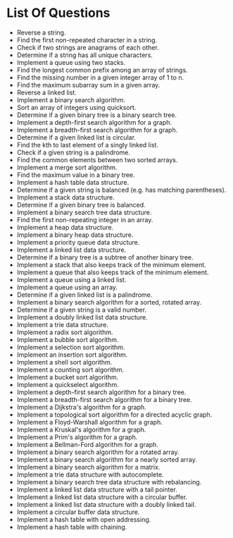 # List Of Questions
- Reverse a string.
- Find the first non-repeated character in a string.
- Check if two strings are anagrams of each other.
- Determine if a string has all unique characters.
- Implement a queue using two stacks.
- Find the longest common prefix among an array of strings.
- Find the missing number in a given integer array of 1 to n.
- Find the maximum subarray sum in a given array.
- Reverse a linked list.
- Implement a binary search algorithm.
- Sort an array of integers using quicksort.
- Determine if a given binary tree is a binary search tree.
- Implement a depth-first search algorithm for a graph.
- Implement a breadth-first search algorithm for a graph.
- Determine if a given linked list is circular.
- Find the kth to last element of a singly linked list.
- Check if a given string is a palindrome.
- Find the common elements between two sorted arrays.
- Implement a merge sort algorithm.
- Find the maximum value in a binary tree.
- Implement a hash table data structure.
- Determine if a given string is balanced (e.g. has matching parentheses).
- Implement a stack data structure.
- Determine if a given binary tree is balanced.
- Implement a binary search tree data structure.
- Find the first non-repeating integer in an array.
- Implement a heap data structure.
- Implement a binary heap data structure.
- Implement a priority queue data structure.
- Implement a linked list data structure.
- Determine if a binary tree is a subtree of another binary tree.
- Implement a stack that also keeps track of the minimum element.
- Implement a queue that also keeps track of the minimum element.
- Implement a queue using a linked list.
- Implement a queue using an array.
- Determine if a given linked list is a palindrome.
- Implement a binary search algorithm for a sorted, rotated array.
- Determine if a given string is a valid number.
- Implement a doubly linked list data structure.
- Implement a trie data structure.
- Implement a radix sort algorithm.
- Implement a bubble sort algorithm.
- Implement a selection sort algorithm.
- Implement an insertion sort algorithm.
- Implement a shell sort algorithm.
- Implement a counting sort algorithm.
- Implement a bucket sort algorithm.
- Implement a quickselect algorithm.
- Implement a depth-first search algorithm for a binary tree.
- Implement a breadth-first search algorithm for a binary tree.
- Implement a Dijkstra's algorithm for a graph.
- Implement a topological sort algorithm for a directed acyclic graph.
- Implement a Floyd-Warshall algorithm for a graph.
- Implement a Kruskal's algorithm for a graph.
- Implement a Prim's algorithm for a graph.
- Implement a Bellman-Ford algorithm for a graph.
- Implement a binary search algorithm for a rotated array.
- Implement a binary search algorithm for a nearly sorted array.
- Implement a binary search algorithm for a matrix.
- Implement a trie data structure with autocomplete.
- Implement a binary search tree data structure with rebalancing.
- Implement a linked list data structure with a tail pointer.
- Implement a linked list data structure with a circular buffer.
- Implement a linked list data structure with a doubly linked tail.
- Implement a circular buffer data structure.
- Implement a hash table with open addressing.
- Implement a hash table with chaining.




